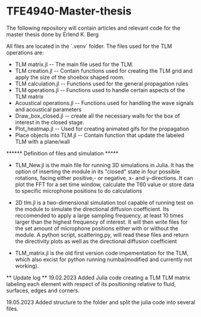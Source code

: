 # TFE4940-Master-thesis
 The following repository will contain articles and relevant code for the master thesis done by Erlend K. Berg

All files are located in the ´.venv´ folder.
The files used for the TLM operations are: 

* TLM matrix.jl -- The main file used for the TLM.
* TLM creation.jl -- Contain functions used for creating the TLM grid and apply the size of the shoebox shaped room.
* TLM calculation.jl -- Functions used for the general propagation rules
* TLM operations.jl -- Functions used to handle certain aspects of the TLM matrix
* Acoustical operations.jl -- Functions used for handling the wave signals and acoustical parameters
* Draw_box_closed.jl -- create all the necessary walls for the box of interest in the closed stage.
* Plot_heatmap.jl -- Used for creating animated gifs for the propagation
* Place objects into TLM.jl -- Contain function that update the labeled TLM with a plane/wall




****** Definition of files and simulation *****

- TLM_New.jl is the main file for running 3D simulations in Julia. It has the option of inserting the module in its "closed" state in four possible rotations,
facing either positive,- or negative, x- and y-directions. 
It can plot the FFT for a set time window, calculate the T60 value or store data to specific microphone positions to do calculations

- 2D tlm.jl is a two-dimensional simulation tool capable of running test on the module to simulate the directional diffusion coefficient.
Its reccomended to apply a large sampling frequency, at least 10 times larger than the highest frequency of interest. It will then write files for the set amount of 
microphone positions either with or without the module. A python script, scattering.py, will read these files and return the directivity plots as well as the 
directional diffusion coefficient

- TLM_matrix.jl is the old first version code impementation for the TLM, which also excist for python running numba(modified and currently not working).











** Update log **
19.02.2023
Added Julia code creating a TLM TLM matrix labeling each element with respect of its positioning relative to fluid, surfaces, edges and corners.

19.05.2023
Added structure to the folder and split the julia code into several files.